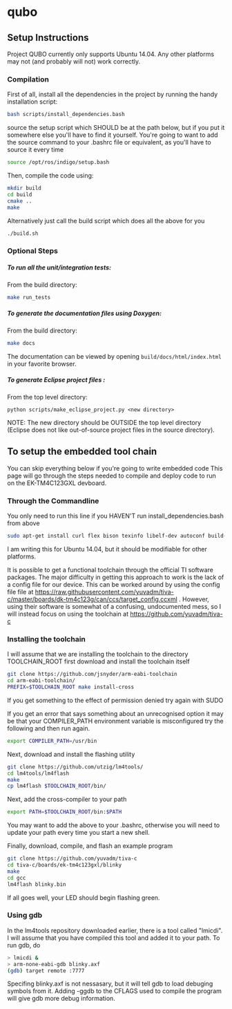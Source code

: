 # qubo

## Setup Instructions

Project QUBO currently only supports Ubuntu 14.04.  Any other platforms may not (and probably will not) work correctly.

### Compilation

First of all, install all the dependencies in the project by running the handy installation script:
```sh
bash scripts/install_dependencies.bash
```

source the setup script which SHOULD be at the path below, but if you put it somewhere else you'll have to find it yourself. You're going to want to add the source command to your .bashrc file or equivalent, as you'll have to source it every time 

```sh
source /opt/ros/indigo/setup.bash
```

Then, compile the code using:
```sh
mkdir build
cd build
cmake ..
make
```

Alternatively just call the build script which does all the above for you
```sh
./build.sh
```

### Optional Steps

##### To run all the unit/integration tests:
From the build directory:
```sh
make run_tests
```

##### To generate the documentation files using Doxygen:
From the build directory:
```sh
make docs
```
The documentation can be viewed by opening ```build/docs/html/index.html``` in your favorite browser.

##### To generate Eclipse project files :
From the top level directory:
```
python scripts/make_eclipse_project.py <new directory>
```
NOTE: The new directory should be OUTSIDE the top level directory (Eclipse does not like out-of-source project files in the source directory).


## To setup the embedded tool chain
You can skip everything below if you're going to write embedded code 
This page will go through the steps needed to compile and deploy code to run on the EK-TM4C123GXL devboard.

### Through the Commandline


You only need to run this line if you HAVEN'T run install_dependencies.bash from above
```sh
sudo apt-get install curl flex bison texinfo libelf-dev autoconf build-essential libncurses5-dev libusb-1.0-0-dev
```
I am writing this for Ubuntu 14.04, but it should be modifiable for other platforms.

It is possible to get a functional toolchain through the official TI software packages. The major difficulty in getting this approach to work is the lack of a config file for our device. This can be worked around by using the config file file at https://raw.githubusercontent.com/yuvadm/tiva-c/master/boards/dk-tm4c123g/can/ccs/target_config.ccxml . However, using their software is somewhat of a confusing, undocumented mess, so I will instead focus on using the toolchain at https://github.com/yuvadm/tiva-c

### Installing the toolchain  
I will assume that we are installing the toolchain to the directory TOOLCHAIN_ROOT
first download and install the toolchain itself 

```sh
git clone https://github.com/jsnyder/arm-eabi-toolchain
cd arm-eabi-toolchain/
PREFIX=$TOOLCHAIN_ROOT make install-cross
```

If you get something to the effect of permission denied try again with SUDO

If you get an error that says something about an unrecognised option it may be that your COMPILER_PATH environment variable is misconfigured 
try the following and then run again. 

```sh
export COMPILER_PATH=/usr/bin 
```

Next, download and install the flashing utility

```sh
git clone https://github.com/utzig/lm4tools/
cd lm4tools/lm4flash
make
cp lm4flash $TOOLCHAIN_ROOT/bin/
```

Next, add the cross-compiler to your path

```sh
export PATH=$TOOLCHAIN_ROOT/bin:$PATH
```
You may want to add the above to your .bashrc, otherwise you will need to update your path every time you start a new shell.

Finally, download, compile, and flash an example program

```sh
git clone https://github.com/yuvadm/tiva-c
cd tiva-c/boards/ek-tm4c123gxl/blinky
make
cd gcc
lm4flash blinky.bin
```

If all goes well, your LED should begin flashing green.

### Using gdb

In the lm4tools repository downloaded earlier, there is a tool called "lmicdi". I will assume that you have compiled this tool and added it to your path. To run gdb, do

```sh
> lmicdi &
> arm-none-eabi-gdb blinky.axf
(gdb) target remote :7777
```

Specifing blinky.axf is not nessasary, but it will tell gdb to load debuging symbols from it. Adding -ggdb to the CFLAGS used to compile the program will give gdb more debug information.

